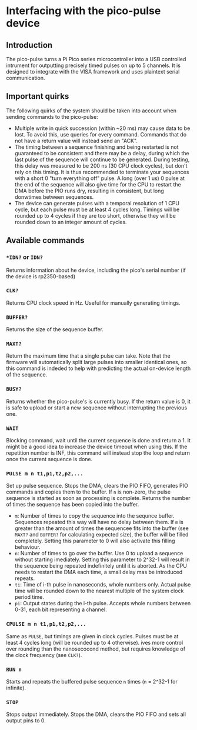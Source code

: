 # Interfacing with the pico-pulse device

## Introduction
The pico-pulse turns a Pi Pico series microcontroller into a USB controlled intrument for outputting precisely timed pulses on up to 5 channels.
It is designed to integrate with the VISA framework and uses plaintext serial communication.

## Important quirks

The following quirks of the system should be taken into account when sending commands to the pico-pulse:

  - Multiple write in quick succession (within ~20 ms) may cause data to be lost. To avoid this,
    use queries for every command. Commands that do not have a return value will instead send an "ACK".
  - The timing between a sequence finishing and being restarted is not guaranteed to be consistent and there may be a delay, during which the last pulse of the sequence will continue to be generated. During testing, this delay was measured to be 200 ns (30 CPU clock cycles), but don't rely on this timing.
    It is thus recommended to terminate your sequences with a short 0 "turn everything off" pulse. A long (over 1 us) 0 pulse at the end of the sequence will also give time for the CPU to restart the DMA before the PIO runs dry,
    resulting in consistent, but long donwtimes between sequences. 
  - The device can generate pulses with a temporal resolution of 1 CPU cycle, but each pulse must be at least 4 cycles long. Timings will be rounded up to 4 cycles if they are too short,
    otherwise they will be rounded down to an integer amount of cycles.

## Available commands

### `*IDN?` or `IDN?`

Returns information about he device, including the pico's serial number (if the device is rp2350-based)

### `CLK?`

Returns CPU clock speed in Hz. Useful for manually generating timings.

### `BUFFER?`

Returns the size of the sequence buffer.

### `MAXT?`

Return the maximum time that a single pulse can take. Note that the firmware will automatically split large pulses into smaller identical ones,
so this command is indeded to help with predicting the actual on-device length of the sequence.

### `BUSY?`

Returns whether the pico-pulse's is currently busy. If the return value is 0, it is safe to upload or start a new sequence without interrupting the previous one.

### `WAIT`

Blocking command, wait until the current sequence is done and return a 1. It might be a good idea to increase the device timeout when using this.
If the repetition number is INF, this command will instead stop the loop and return once the current sequence is done.

### `PULSE m n t1,p1,t2,p2,...`

Set up pulse sequence. Stops the DMA, clears the PIO FIFO, generates PIO commands and copies them to the buffer.
If `n` is non-zero, the pulse sequence is started as soon as processing is complete.
Returns the number of times the sequence has been copied into the buffer.

  - `m`: Number of times to copy the sequence into the sequnce buffer. Sequences repeated this way will have no delay between them.
         If `m` is greater than the amount of times the sequencee fits into the buffer (see `MAXT?` and `BUFFER?` for calculating expected size),
         the buffer will be filled completely. Setting this parameter to 0 will also activate this filling behaviour.
  - `n`: Number of times to go over the buffer. Use 0 to upload a sequence without starting imediately.
         Setting this parameter to 2^32-1 will result in the sequence being repeated indefinitely until it is aborted.
         As the CPU needs to restart the DMA each time, a small delay mas be introduced repeats.
  - `ti`: Time of i-th pulse in nanoseconds, whole numbers only. Actual pulse time will be rounded down to the nearest multiple of the system clock period time.
  - `pi`: Output states during the i-th pulse. Accepts whole numbers between 0-31, each bit representing a channel.

### `CPULSE m n t1,p1,t2,p2,...`

Same as `PULSE`, but timings are given in clock cycles. Pulses must be at least 4 cycles long (will be rounded up to 4 otherwise).
ives more control over rounding than the nanosecocond method, but requires knowledge of the clock frequency (see `CLK?`).

### `RUN n`

Starts and repeats the buffered pulse sequence `n` times (`n` = 2^32-1 for infinite).

### `STOP`

Stops output immediately. Stops the DMA, clears the PIO FIFO and sets all output pins to 0.
